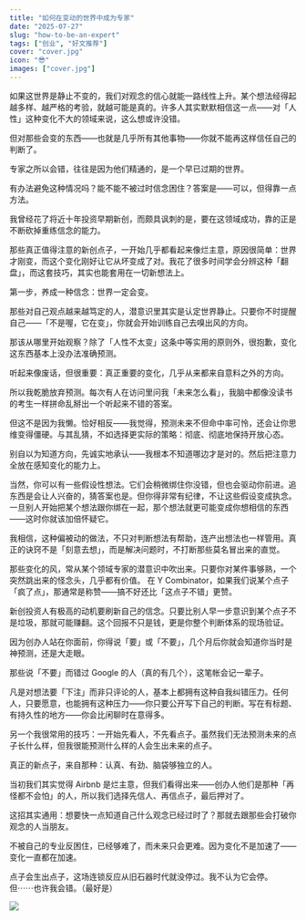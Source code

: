 ```yaml
---
title: "如何在变动的世界中成为专家"
date: "2025-07-27"
slug: "how-to-be-an-expert"
tags: ["创业", "好文推荐"]
cover: "cover.jpg"
icon: "😎"
images: ["cover.jpg"]
---
```

如果这世界是静止不变的，我们对观念的信心就能一路线性上升。某个想法经得起越多样、越严格的考验，就越可能是真的。许多人其实默默相信这一点——对「人性」这种变化不大的领域来说，这么想或许没错。



但对那些会变的东西——也就是几乎所有其他事物——你就不能再这样信任自己的判断了。



专家之所以会错，往往是因为他们精通的，是一个早已过期的世界。



有办法避免这种情况吗？能不能不被过时信念困住？答案是——可以，但得靠一点方法。



我曾经花了将近十年投资早期新创，而颇具讽刺的是，要在这领域成功，靠的正是不断砍掉重练信念的能力。



那些真正值得注意的新创点子，一开始几乎都看起来像烂主意，原因很简单：世界才刚变，而这个变化刚好让它从坏变成了对。我花了很多时间学会分辨这种「翻盘」，而这套技巧，其实也能套用在一切新想法上。



第一步，养成一种信念：世界一定会变。



那些对自己观点越来越笃定的人，潜意识里其实是认定世界静止。只要你不时提醒自己——「不是喔，它在变」，你就会开始训练自己去嗅出风的方向。



那该从哪里开始观察？除了「人性不太变」这条中等实用的原则外，很抱歉，变化这东西基本上没办法准确预测。



听起来像废话，但很重要：真正重要的变化，几乎从来都来自意料之外的方向。



所以我乾脆放弃预测。每次有人在访问里问我「未来怎么看」，我脑中都像没读书的考生一样拼命乱掰出一个听起来不错的答案。



但这不是因为我懒。恰好相反——我觉得，预测未来不但命中率可怜，还会让你思维变得僵硬。与其乱猜，不如选择更实际的策略：彻底、彻底地保持开放心态。



别自以为知道方向，先诚实地承认——我根本不知道哪边才是对的。然后把注意力全放在感知变化的能力上。



当然，你可以有一些假设性想法。它们会稍微绑住你没错，但也会驱动你前进。追东西是会让人兴奋的，猜答案也是。但你得非常有纪律，不让这些假设变成执念。
一旦别人开始把某个想法跟你绑在一起，那个想法就更可能变成你想相信的东西——这时你就该加倍怀疑它。



我相信，这种偏被动的做法，不只对判断想法有帮助，连产出想法也一样管用。真正的诀窍不是「刻意去想」，而是解决问题时，不打断那些莫名冒出来的直觉。



那些变化的风，常从某个领域专家的潜意识中吹出来。只要你对某件事够熟，一个突然跳出来的怪念头，几乎都有价值。
在 Y Combinator，如果我们说某个点子「疯了点」，那通常是称赞——搞不好还比「这点子不错」更赞。



新创投资人有极高的动机要刷新自己的信念。只要比别人早一步意识到某个点子不是垃圾，那就可能赚翻。这个回报不只是钱，更是你整个判断体系的现场验证。



因为创办人站在你面前，你得说「要」或「不要」，几个月后你就会知道你当时是神预测，还是大走眼。



那些说「不要」而错过 Google 的人（真的有几个），这笔帐会记一辈子。



凡是对想法要「下注」而非只评论的人，基本上都拥有这种自我纠错压力。任何人，只要愿意，也能拥有这种压力——你只要公开写下自己的判断。写在有标题、有持久性的地方——你会比闲聊时在意得多。



另一个我很常用的技巧：一开始先看人，不先看点子。虽然我们无法预测未来的点子长什么样，但我很能预测什么样的人会生出未来的点子。



真正的新点子，来自那种：认真、有劲、脑袋够独立的人。



当初我们其实觉得 Airbnb 是烂主意，但我们看得出来——创办人他们是那种「再怪都不会怕」的人，所以我们选择先信人、再信点子，最后押对了。



这招其实通用：想要快一点知道自己什么观念已经过时了？那就去跟那些会打破你观念的人当朋友。



不被自己的专业反困住，已经够难了，而未来只会更难。因为变化不是加速了——变化一直都在加速。



点子会生出点子，这场连锁反应从旧石器时代就没停过。我不认为它会停。
但⋯⋯也许我会错。（最好是）




![](https://prod-files-secure.s3.us-west-2.amazonaws.com/112d0858-5090-4d34-a606-b75eb8d65fd2/46476355-9cf3-4e99-9b7a-3531bc426380/1000202064.png?X-Amz-Algorithm=AWS4-HMAC-SHA256&X-Amz-Content-Sha256=UNSIGNED-PAYLOAD&X-Amz-Credential=ASIAZI2LB4662XF6BTVM%2F20251022%2Fus-west-2%2Fs3%2Faws4_request&X-Amz-Date=20251022T104023Z&X-Amz-Expires=3600&X-Amz-Security-Token=IQoJb3JpZ2luX2VjEHIaCXVzLXdlc3QtMiJHMEUCIDpvXbQ7UlLhTRQQ78MHlF6YDfLWZGSFQWRDtVmOmJ83AiEA%2BNaG73dClR59KysIXEO%2BDAvh7No3WXJxfkph0L%2Fe3pUq%2FwMIKxAAGgw2Mzc0MjMxODM4MDUiDKBM%2B6q8Ayar%2Bn2kNSrcA4fp0a9XSXvmrq1gTeTsrFc2JKTnMcdqPlZ6MGxCF6E1gH8Wo7cIIODcgvj8KJa6cRSPIaDynqORvhrCPDIXgEIowvhzmt%2BMR9WQoWrnn3JBleUmr5ZuKagkGgqxprkzUxbbJCHV1baI1eAMfS8vS%2FGbig8n8EF7yV%2FBuQau8zUNqgZWNQkY1IK4a6YTDVODkl4jRC9KpRE%2FrTteJe79CArNzs5APzPYYy8yl%2BqvziRBeBr1o2fyeRhjFFY2jCID9mJEB2M0jYVsIeWWuHRjt7sgfygdxku0dmA8oto5%2Fc4W0%2BjqI0UTpVyvmNZgmds%2BWuII5IDSNdkTyP3LMTfffBSzli1lir6g6mntg8%2B891hx75zORmxqMN6ijDhJ6YUU1mVjJzEtlgYJyuF4vBoNXkqs5rVTMSWsOY%2FBFDKJcmlk4ao7aG26sMj5wX2cjbspmjcXtelMr%2BVpBJ3VE4snF6giEtqajcHs%2BJ5so4JkRx3ulxDdUFGDKoK1Vdi5s7WRAnDUhD8pFYH0QwK3PIsy0By4SFgA%2BwXRoyh7Hky2Yp78Db4EiuHs0WJK55vAJU%2BWizjYCLx3RQEAQjRmd%2BP1AYzgG6McI86SCyeW2mTa0ThbO4hIAvCAMrfQSIOPMKXa4scGOqUBDz3QzQDcmL5u4UG1be7H%2FXnwsFVT93j%2FzFTVDT1jbS1OkgrC%2F%2Br1J8y%2FgqZoUHX4XB4O1c9QSGOGcVOCyUoLLd2Bhb5lGBvSqVY%2FfO9dMAhoqotR2DBDWlb8S3lCPuH5H9wD69Q13bfwuH8MOvq68cvlLK417j3NEp4vUwQf55ewG4Jz1uTGOh9qqWM4tHYY1Zz8i3lPw243hY34%2BshTe5IR%2BqgX&X-Amz-Signature=9741d55d0ee0bc3208bb276dbd95c74bded98971210c2cc11a1b18bb2d6b590e&X-Amz-SignedHeaders=host&x-amz-checksum-mode=ENABLED&x-id=GetObject)


